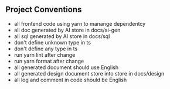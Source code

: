 ## Project Conventions

- all frontend code using yarn to manange dependentcy
- all doc generated by AI store in docs/ai-gen 
- all sql generated by AI store in docs/sql
- don't define unknown type in ts
- don't define any type in ts
- run yarn lint after change
- run yarn format after change
- all generated document should use English
- all generated design document store into store in docs/design
- all log and comment in code should be English